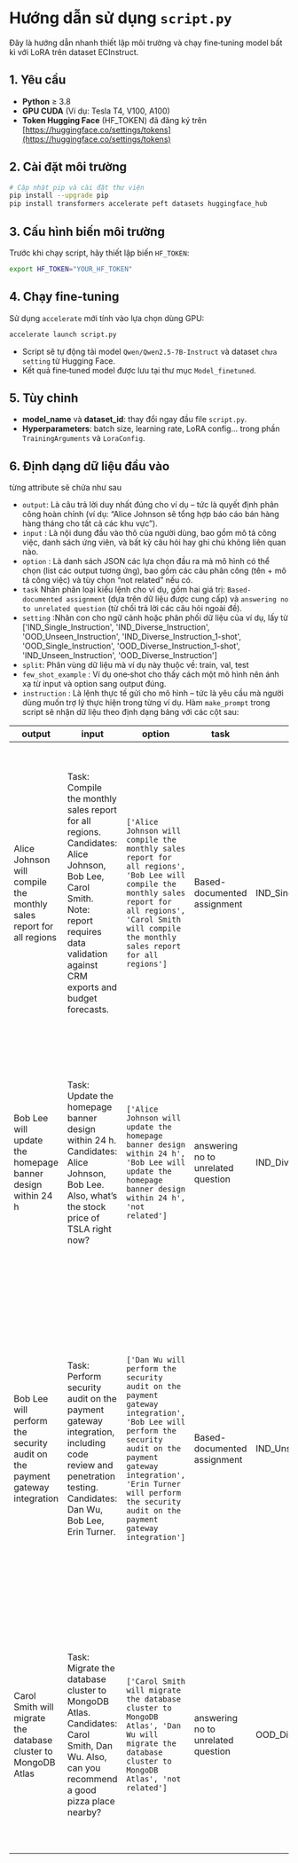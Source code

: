 # Hướng dẫn sử dụng `script.py`

Đây là hướng dẫn nhanh thiết lập môi trường và chạy fine‑tuning model bất kì với LoRA trên dataset ECInstruct.

## 1. Yêu cầu

* **Python** ≥ 3.8
* **GPU CUDA** (Ví dụ: Tesla T4, V100, A100)
* **Token Hugging Face** (HF\_TOKEN) đã đăng ký trên [https://huggingface.co/settings/tokens](https://huggingface.co/settings/tokens)

## 2. Cài đặt môi trường

```bash
# Cập nhật pip và cài đặt thư viện
pip install --upgrade pip
pip install transformers accelerate peft datasets huggingface_hub
```

## 3. Cấu hình biến môi trường

Trước khi chạy script, hãy thiết lập biến `HF_TOKEN`:

```bash
export HF_TOKEN="YOUR_HF_TOKEN"
```

## 4. Chạy fine‑tuning

Sử dụng `accelerate` mới tính vào lựa chọn dùng GPU:

```bash
accelerate launch script.py
```

* Script sẽ tự động tải model `Qwen/Qwen2.5-7B-Instruct` và dataset `chưa setting` từ Hugging Face.
* Kết quả fine‑tuned model được lưu tại thư mục `Model_finetuned`.

## 5. Tùy chỉnh

* **model\_name** và **dataset\_id**: thay đổi ngay đầu file `script.py`.
* **Hyperparameters**: batch size, learning rate, LoRA config… trong phần `TrainingArguments` và `LoraConfig`.

## 6. Định dạng dữ liệu đầu vào

từng attribute sẽ chứa như sau
+ `output`: Là câu trả lời duy nhất đúng cho ví dụ – tức là quyết định phân công hoàn chỉnh (ví dụ: “Alice Johnson sẽ tổng hợp báo cáo bán hàng hàng tháng cho tất cả các khu vực”).
+ `input` : Là nội dung đầu vào thô của người dùng, bao gồm mô tả công việc, danh sách ứng viên, và bất kỳ câu hỏi hay ghi chú không liên quan nào.
+ `option` : Là danh sách JSON các lựa chọn đầu ra mà mô hình có thể chọn (list các output tương ứng), bao gồm các câu phân công (tên + mô tả công việc) và tùy chọn “not related” nếu có.
+ `task` Nhãn phân loại kiểu lệnh cho ví dụ, gồm hai giá trị: `Based-documented assignment` (dựa trên dữ liệu được cung cấp) và `answering no to unrelated question` (từ chối trả lời các câu hỏi ngoài đề).
+ `setting` :Nhãn con cho ngữ cảnh hoặc phân phối dữ liệu của ví dụ, lấy từ ['IND_Single_Instruction', 'IND_Diverse_Instruction', 'OOD_Unseen_Instruction', 'IND_Diverse_Instruction_1-shot', 'OOD_Single_Instruction', 'OOD_Diverse_Instruction_1-shot', 'IND_Unseen_Instruction', 'OOD_Diverse_Instruction']
+ `split`: Phân vùng dữ liệu mà ví dụ này thuộc về: train, val, test
+ `few_shot_example` : Ví dụ one‐shot cho thấy cách một mô hình nên ánh xạ từ input và option sang output đúng.
+ `instruction` : Là lệnh thực tế gửi cho mô hình – tức là yêu cầu mà người dùng muốn trợ lý thực hiện trong từng ví dụ.
Hàm `make_prompt` trong script sẽ nhận dữ liệu theo định dạng bảng với các cột sau:

| output                                                                                               | input                                                                                                                                                                                                                                                                                                 | option                                                                                                                                                                                                                                                            | task                             | setting                     | split | few\_shot\_example                                                                                                                                                                                                                                                                                                                                                                                    | instruction                                                              |
|------------------------------------------------------------------------------------------------------|-------------------------------------------------------------------------------------------------------------------------------------------------------------------------------------------------------------------------------------------------------------------------------------------------------|-------------------------------------------------------------------------------------------------------------------------------------------------------------------------------------------------------------------------------------------------------------------|----------------------------------|-----------------------------|-------|-----------------------------------------------------------------------------------------------------------------------------------------------------------------------------------------------------------------------------------------------------------------------------------------------------------------------------------------------------------------------------------------------------------|-------------------------------------------------------------------------|
| Alice Johnson will compile the monthly sales report for all regions                                  | Task: Compile the monthly sales report for all regions. Candidates: Alice Johnson, Bob Lee, Carol Smith. Note: report requires data validation against CRM exports and budget forecasts.                                                                                                            | `['Alice Johnson will compile the monthly sales report for all regions', 'Bob Lee will compile the monthly sales report for all regions', 'Carol Smith will compile the monthly sales report for all regions']`                                                  | Based-documented assignment      | IND_Single_Instruction      | train | **Input:** Task: Compile the monthly sales report for all regions… Candidates: Alice Johnson, Bob Lee, Carol Smith… **Options:** ['Alice Johnson will compile the monthly sales report for all regions', 'Bob Lee will compile the monthly sales report for all regions', 'Carol Smith will compile the monthly sales report for all regions'] → **Alice Johnson will compile the monthly sales report for all regions** | Assign the task to the most qualified team member based on the documented summary. |
| Bob Lee will update the homepage banner design within 24 h                                           | Task: Update the homepage banner design within 24 h. Candidates: Alice Johnson, Bob Lee. Also, what’s the stock price of TSLA right now?                                                                                                                                                             | `['Alice Johnson will update the homepage banner design within 24 h', 'Bob Lee will update the homepage banner design within 24 h', 'not related']`                                                                                                               | answering no to unrelated question | IND_Diverse_Instruction     | train | **Input:** Task: Update the homepage banner design within 24 h… Also, what’s the stock price of TSLA right now? **Options:** ['Alice Johnson will update the homepage banner design within 24 h', 'Bob Lee will update the homepage banner design within 24 h', 'not related'] → **Bob Lee will update the homepage banner design within 24 h**                                        | Provide the assignment decision only; reply “not related” to any unrelated query. |
| Bob Lee will perform the security audit on the payment gateway integration                            | Task: Perform security audit on the payment gateway integration, including code review and penetration testing. Candidates: Dan Wu, Bob Lee, Erin Turner.                                                                                                                                              | `['Dan Wu will perform the security audit on the payment gateway integration', 'Bob Lee will perform the security audit on the payment gateway integration', 'Erin Turner will perform the security audit on the payment gateway integration']`                     | Based-documented assignment      | IND_Unseen_Instruction      | val   | **Input:** Task: Perform security audit on the payment gateway integration… Candidates: Dan Wu, Bob Lee, Erin Turner… **Options:** ['Dan Wu will perform the security audit on the payment gateway integration', 'Bob Lee will perform the security audit on the payment gateway integration', 'Erin Turner will perform the security audit on the payment gateway integration'] → **Bob Lee will perform the security audit on the payment gateway integration** | Assign the security audit task to the team member best suited based on the provided summary. |
| Carol Smith will migrate the database cluster to MongoDB Atlas                                        | Task: Migrate the database cluster to MongoDB Atlas. Candidates: Carol Smith, Dan Wu. Also, can you recommend a good pizza place nearby?                                                                                                                                                             | `['Carol Smith will migrate the database cluster to MongoDB Atlas', 'Dan Wu will migrate the database cluster to MongoDB Atlas', 'not related']`                                                                                                                | answering no to unrelated question | OOD_Diverse_Instruction     | test  | **Input:** Task: Migrate the database cluster to MongoDB Atlas… Also, can you recommend a good pizza place nearby? **Options:** ['Carol Smith will migrate the database cluster to MongoDB Atlas', 'Dan Wu will migrate the database cluster to MongoDB Atlas', 'not related'] → **Carol Smith will migrate the database cluster to MongoDB Atlas**                      | Only choose from the documented candidates; respond “not related” for any unrelated requests. |


